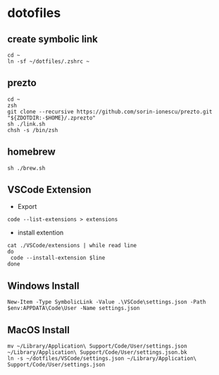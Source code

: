 # dotofiles

## create symbolic link

```
cd ~
ln -sf ~/dotfiles/.zshrc ~
```

## prezto
```
cd ~
zsh
git clone --recursive https://github.com/sorin-ionescu/prezto.git "${ZDOTDIR:-$HOME}/.zprezto"
sh ./link.sh
chsh -s /bin/zsh
```

## homebrew
```
sh ./brew.sh
```

## VSCode Extension

- Export

```
code --list-extensions > extensions
```

- install extention

```shell:
cat ./VSCode/extensions | while read line
do
 code --install-extension $line
done
```

## Windows Install

```powershell:
New-Item -Type SymbolicLink -Value .\VSCode\settings.json -Path $env:APPDATA\Code\User -Name settings.json
```

## MacOS Install

```shell:
mv ~/Library/Application\ Support/Code/User/settings.json ~/Library/Application\ Support/Code/User/settings.json.bk
ln -s ~/dotfiles/VSCode/settings.json ~/Library/Application\ Support/Code/User/settings.json
```
